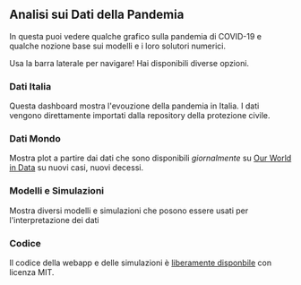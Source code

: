 ## Analisi sui Dati della Pandemia

In questa puoi vedere qualche grafico sulla pandemia di COVID-19 e qualche nozione base sui modelli e i loro solutori numerici.

Usa la barra laterale per navigare! Hai disponibili diverse opzioni.

### Dati Italia

Questa dashboard mostra l'evouzione della pandemia in Italia. I dati vengono direttamente importati
dalla repository della protezione civile.

### Dati Mondo

Mostra plot a partire dai dati che sono disponibili *giornalmente* su [Our World in Data](https://covid.ourworldindata.org) su nuovi casi, nuovi decessi.

### Modelli e Simulazioni

Mostra diversi modelli e simulazioni che posono essere usati per l'interpretazione dei dati

### Codice

Il codice della webapp e delle simulazioni è [liberamente disponbile](https://github.com/accdavlo/covid_plots) con licenza MIT.

